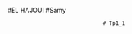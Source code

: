 #EL HAJOUI
#Samy

                                  # Tp1_1
                                              
    
